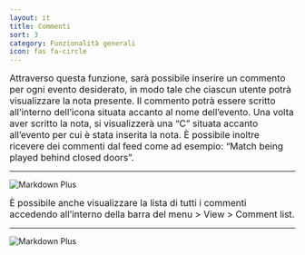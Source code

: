```yaml
---
layout: it
title: Commenti
sort: 3
category: Funzionalità generali
icon: fas fa-circle
---
```

<p class="message">
    
</p>






<font size="3">Attraverso questa funzione, sarà possibile inserire un commento per ogni evento desiderato, in modo tale che ciascun utente potrà visualizzare la nota presente. Il commento potrà essere scritto all’interno dell’icona situata accanto al nome dell’evento. Una volta aver scritto la nota, si visualizzerà una “C” situata accanto all’evento per cui è stata inserita la nota. È possibile inoltre ricevere dei commenti dal feed come ad esempio: “Match being played behind closed doors”.</font>

---

![Markdown Plus]({{site.baseurl}}/public/images/altre-caratteristiche/commenti.png)


<font size="3">È possibile anche visualizzare la lista di tutti i commenti accedendo all’interno della barra del menu > View > Comment list.</font>

---

![Markdown Plus]({{site.baseurl}}/public/images/altre-caratteristiche/commenti-due.png)
